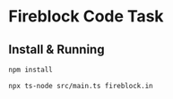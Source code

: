 # Fireblock Code Task

## Install & Running
````bash
npm install
````

````bash
npx ts-node src/main.ts fireblock.in
````

